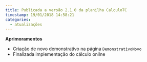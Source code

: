 ```yaml
---
title: Publicada a versão 2.1.0 da planilha CalculoTC
timestamp: 19/01/2018 14:58:21
categories:
  - atualizações
---
```


**Aprimoramentos**
+ Criação de novo demonstrativo na página `DemonstrativoNovo`
+ Finalizada implementação do cálculo onilne